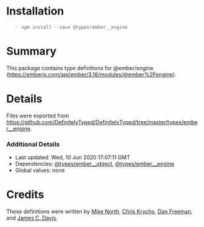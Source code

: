 # Installation
> `npm install --save @types/ember__engine`

# Summary
This package contains type definitions for @ember/engine (https://emberjs.com/api/ember/3.16/modules/@ember%2Fengine).

# Details
Files were exported from https://github.com/DefinitelyTyped/DefinitelyTyped/tree/master/types/ember__engine.

### Additional Details
 * Last updated: Wed, 10 Jun 2020 17:07:11 GMT
 * Dependencies: [@types/ember__object](https://npmjs.com/package/@types/ember__object), [@types/ember__engine](https://npmjs.com/package/@types/ember__engine)
 * Global values: none

# Credits
These definitions were written by [Mike North](https://github.com/mike-north), [Chris Krycho](https://github.com/chriskrycho), [Dan Freeman](https://github.com/dfreeman), and [James C. Davis](https://github.com/jamescdavis).
